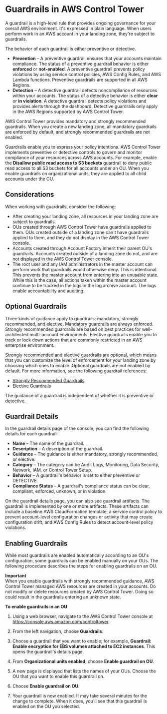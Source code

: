# Guardrails in AWS Control Tower<a name="guardrails"></a>

A guardrail is a high\-level rule that provides ongoing governance for your overall AWS environment\. It's expressed in plain language\. When users perform work in an AWS account in your landing zone, they're subject to guardrails\.

The behavior of each guardrail is either preventive or detective\.
+ **Prevention** – A preventive guardrail ensures that your accounts maintain compliance\. The status of a preventive guardrail behavior is either **enforced** or **not\-enabled**\. A preventive guardrail prevents policy violations by using service control policies, AWS Config Rules, and AWS Lambda functions\. Preventive guardrails are supported in all AWS Regions\.
+ **Detection** – A detective guardrail detects noncompliance of resources within your accounts\. The status of a detective behavior is either **clear** or **in violation**\. A detective guardrail detects policy violations and provides alerts through the dashboard\. Detective guardrails only apply in the AWS Regions supported by AWS Control Tower\.

AWS Control Tower provides mandatory and strongly recommended guardrails\. When you create a new landing zone, all mandatory guardrails are enforced by default, and strongly recommended guardrails are not enabled\.

Guardrails enable you to express your policy intentions\. AWS Control Tower implements preventive or detective controls to govern and monitor compliance of your resources across AWS accounts\. For example, enable the **Disallow public read access to S3 buckets** guardrail to deny public read access to all S3 buckets for all accounts under an OU\. When you enable guardrails on organizational units, they are applied to all child accounts under the OU\.

## Considerations<a name="guardrail-considerations"></a>

When working with guardrails, consider the following:
+ After creating your landing zone, all resources in your landing zone are subject to guardrails\.
+ OUs created through AWS Control Tower have guardrails applied to them\. OUs created outside of a landing zone can't have guardrails applied to them, and they do not display in the AWS Control Tower console\.
+ Accounts created through Account Factory inherit their parent OU's guardrails\. Accounts created outside of a landing zone do not, and are not displayed in the AWS Control Tower console\.
+ The root user and any IAM administrators in the master account can perform work that guardrails would otherwise deny\. This is intentional\. This prevents the master account from entering into an unusable state\. While this is the case, all actions taken within the master account continue to be tracked in the logs in the log archive account\. The logs enable accountability and auditing\.

## Optional Guardrails<a name="optional-guardrails"></a>

Three kinds of guidance apply to guardrails: mandatory, strongly recommended, and elective\. Mandatory guardrails are always enforced\. Strongly recommended guardrails are based on best practices for well\-architected multi\-account environments\. Elective guardrails enable you to track or lock down actions that are commonly restricted in an AWS enterprise environment\.

Strongly recommended and elective guardrails are optional, which means that you can customize the level of enforcement for your landing zone by choosing which ones to enable\. Optional guardrails are not enabled by default\. For more information, see the following guardrail references:
+ [Strongly Recommended Guardrails](strongly-recommended-guardrails.md)
+ [Elective Guardrails](elective-guardrails.md)

 The guidance of a guardrail is independent of whether it is preventive or detective\. 

## Guardrail Details<a name="guardrail-details"></a>

In the guardrail details page of the console, you can find the following details for each guardrail:
+ **Name** – The name of the guardrail\.
+ **Description** – A description of the guardrail\.
+ **Guidance** – The guidance is either mandatory, strongly recommended, or elective\.
+ **Category** – The category can be Audit Logs, Monitoring, Data Security, Network, IAM, or Control Tower Setup\.
+ **Behavior** – A guardrail's behavior is set to either preventive or DETECTIVE\.
+ **Compliance Status** – A guardrail's compliance status can be clear, compliant, enforced, unknown, or in violation\.

On the guardrail details page, you can also see guardrail artifacts\. The guardrail is implemented by one or more artifacts\. These artifacts can include a baseline AWS CloudFormation template, a service control policy to prevent account\-level configuration changes or activity that may create configuration drift, and AWS Config Rules to detect account\-level policy violations\.

## Enabling Guardrails<a name="enable-guardrails"></a>

While most guardrails are enabled automatically according to an OU's configuration, some guardrails can be enabled manually on your OUs\. The following procedure describes the steps for enabling guardrails on an OU\.

**Important**  
When you enable guardrails with strongly recommended guidance, AWS Control Tower managed AWS resources are created in your accounts\. Do not modify or delete resources created by AWS Control Tower\. Doing so could result in the guardrails entering an unknown state\.

**To enable guardrails in an OU**

1. Using a web browser, navigate to the AWS Control Tower console at [https://console\.aws\.amazon\.com/controltower](https://console.aws.amazon.com/controltower)\.

1. From the left navigation, choose **Guardrails**\.

1. Choose a guardrail that you want to enable; for example, **Guardrail: Enable encryption for EBS volumes attached to EC2 instances**\. This opens the guardrail's details page\.

1. From **Organizational units enabled**, choose **Enable guardrail on OU**\.

1. A new page is displayed that lists the names of your OUs\. Choose the OU that you want to enable this guardrail on\.

1. Choose **Enable guardrail on OU**\.

1. Your guardrail is now enabled\. It may take several minutes for the change to complete\. When it does, you'll see that this guardrail is enabled on the OU you selected\.